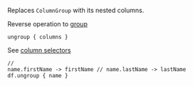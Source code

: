 <?xml version='1.0' encoding='UTF-8'?><topic xsi:noNamespaceSchemaLocation="https://resources.jetbrains.com/stardust/topic.v2.xsd" meta-keywords="" xmlns:xsi="http://www.w3.org/2001/XMLSchema-instance" id="ungroup" title="ungroup" _md-based="true"> 
<p _o="93" _o-sc="4,0" _o-l="4" _o-e="5,0" _o-tl="-1" _o-s="4,0" _o-cl="0" id="8cf7416a">Replaces <code _o="102" _o-sc="4,10" _o-l="4" _o-e="4,22" _o-tl="-1" _o-s="4,9" _o-cl="9" id="ebbc9f1f">ColumnGroup</code> with its nested columns.</p>
<p _o="143" _o-sc="6,0" _o-l="6" _o-e="7,0" _o-tl="-1" _o-s="6,0" _o-cl="0" id="37dc1c2">Reverse operation to <a _o="164" _o-sc="6,22" LinkStatus="UNKNOWN" _o-l="6" _o-e="6,38" _o-tl="-1" _o-s="6,21" href="group.md" _o-cl="21" id="f795021c">group</a></p>
<code _o="183" _o-sc="9,0" _o-l="8" _o-e="10,3" _o-tl="-1" _o-s="8,0" style="block" _o-cl="0" id="50f6b56f" lang="kotlin">ungroup { columns }
</code>
<p _o="218" _o-sc="12,0" _o-l="12" _o-e="13,0" _o-tl="-1" _o-s="12,0" _o-cl="0" id="b3b88b59">See <a _o="222" _o-sc="12,5" LinkStatus="UNKNOWN" _o-l="12" _o-e="12,42" _o-tl="-1" _o-s="12,4" href="ColumnSelectors.md" _o-cl="4" id="a7c91cad">column selectors</a></p>

<code _o="283" _o-sc="17,0" _o-l="16" _o-e="20,3" _o-tl="29" _o-s="16,0" style="block" _o-cl="0" id="f29eb3b0" lang="kotlin">// name.firstName -> firstName
// name.lastName -> lastName
df.ungroup { name }
</code>

</topic>